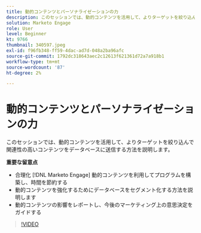```yaml
---
title: 動的コンテンツとパーソナライゼーションの力
description: このセッションでは、動的コンテンツを活用して、よりターゲットを絞り込んで関連性の高いコンテンツをデータベースに送信する方法を説明します。
solution: Marketo Engage
role: User
level: Beginner
kt: 9766
thumbnail: 340597.jpeg
exl-id: f96fb348-ff59-4dac-ad7d-048a2ba96afc
source-git-commit: 1792dc318643aec2c12613f621361d72a7a918b1
workflow-type: tm+mt
source-wordcount: '87'
ht-degree: 2%

---
```


# 動的コンテンツとパーソナライゼーションの力

このセッションでは、動的コンテンツを活用して、よりターゲットを絞り込んで関連性の高いコンテンツをデータベースに送信する方法を説明します。

**重要な留意点**

* 合理化 [!DNL Marketo Engage] 動的コンテンツを利用してプログラムを構築し、時間を節約する
* 動的コンテンツを強化するためにデータベースをセグメント化する方法を説明します
* 動的コンテンツの影響をレポートし、今後のマーケティング上の意思決定をガイドする

>[!VIDEO](https://video.tv.adobe.com/v/340597/?quality=12&learn=on)
